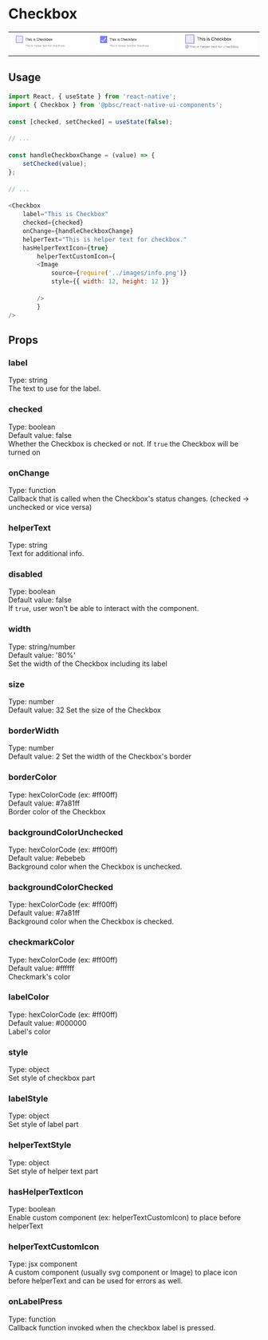 # Checkbox
<table >
   <tr>
      <td><img src="./resources/checkbox_unchecked.png" alt="Checkbox unchecked" /></td>
      <td><img src="./resources/checkbox_checked.png" alt="Checkbox checked" /></td>
      <td><img src="./resources/checkbox_icon_helpertext.png" alt="Checkbox icon and helpertext" /></td>
  </tr>
</table>

## Usage

```js
import React, { useState } from 'react-native';
import { Checkbox } from '@pbsc/react-native-ui-components';

const [checked, setChecked] = useState(false);

// ...

const handleCheckboxChange = (value) => {
    setChecked(value);
};

// ...

<Checkbox
    label="This is Checkbox"
    checked={checked}
    onChange={handleCheckboxChange}
    helperText="This is helper text for checkbox."
    hasHelperTextIcon={true}
        helperTextCustomIcon={
        <Image
            source={require('../images/info.png')}
            style={{ width: 12, height: 12 }}

        />
        }
/>
```

## Props
### label
Type: string <br/>
The text to use for the label.

### checked
Type: boolean <br/>
Default value: false <br/>
Whether the Checkbox is checked or not. If `true` the Checkbox will be turned on

### onChange
Type: function <br/>
Callback that is called when the Checkbox's status changes. (checked -> unchecked or vice versa)

### helperText
Type: string <br/>
Text for additional info.

### disabled
Type: boolean <br/>
Default value: false <br/>
If `true`, user won't be able to interact with the component.

### width
Type: string/number <br/>
Default value: '80%' <br/>
Set the width of the Checkbox including its label

### size
Type: number <br/>
Default value: 32
Set the size of the Checkbox

### borderWidth
Type: number <br />
Default value: 2
Set the width of the Checkbox's border

### borderColor
Type: hexColorCode (ex: #ff00ff) <br/>
Default value: #7a81ff <br/>
Border color of the Checkbox

### backgroundColorUnchecked
Type: hexColorCode (ex: #ff00ff) <br/>
Default value: #ebebeb <br/>
Background color when the Checkbox is unchecked.

### backgroundColorChecked
Type: hexColorCode (ex: #ff00ff) <br/>
Default value: #7a81ff <br/>
Background color when the Checkbox is checked.

### checkmarkColor
Type: hexColorCode (ex: #ff00ff) <br/>
Default value: #ffffff <br/>
Checkmark's color

### labelColor
Type: hexColorCode (ex: #ff00ff) <br/>
Default value: #000000 <br/>
Label's color

### style
Type: object <br/>
Set style of checkbox part

### labelStyle
Type: object <br/>
Set style of label part

### helperTextStyle
Type: object <br/>
Set style of helper text part

### hasHelperTextIcon
Type: boolean <br/>
Enable custom component (ex: helperTextCustomIcon) to place before helperText

### helperTextCustomIcon
Type: jsx component <br/>
A custom component (usually svg component or Image) to place icon before helperText and can be used for errors as well.

### onLabelPress
Type: function <br/>
Callback function invoked when the checkbox label is pressed.